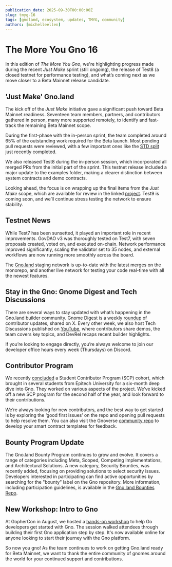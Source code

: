 ```yaml
---
publication_date: 2025-09-30T00:00:00Z
slug: tmyg-16
tags: [gnoland, ecosystem, updates, TMYG, community]
authors: [michelleellen]
---
```


# The More You Gno 16

In this edition of *The More You Gno*, we're highlighting progress made during the recent *Just Make* sprint (still ongoing), the release of Test8 (a closed testnet for performance testing), and what’s coming next as we move closer to a Beta Mainnet release candidate.

## **'Just Make' Gno.land**

The kick off of the *Just Make* initiative gave a significant push toward Beta Mainnet readiness. Seventeen team members, partners, and contributors gathered in person, many more supported remotely, to identify and fast-track the remaining Beta Mainnet scope.

During the first-phase with the in-person sprint, the team completed around 65% of the outstanding work required for the Beta launch. Most pending pull requests were reviewed, with a few important ones like the [STD split](https://github.com/gnolang/gno/pull/4040) just recently completed. 

We also released Test8 during the in-person session, which incorporated all merged PRs from the initial part of the sprint. This testnet release included a major update to the examples folder, making a clearer distinction between system contracts and demo contracts.

Looking ahead, the focus is on wrapping up the final items from the *Just Make* scope, which are available for review in the linked [project](https://github.com/orgs/gnolang/projects/62). Test9 is coming soon, and we’ll continue stress testing the network to ensure stability.

## **Testnet News**

While Test7 has been sunsetted, it played an important role in recent improvements. GovDAO v3 was thoroughly tested on Test7, with seven proposals created, voted on, and executed on-chain. Network performance improved significantly, scaling the validator set to 35 nodes, and external workflows are now running more smoothly across the board.

The [Gno.land](http://Gno.land) staging network is up-to-date with the latest merges on the monorepo, and another live network for testing your code real-time with all the newest features. 

## **Stay in the Gno: Gnome Digest and Tech Discussions**

There are several ways to stay updated with what’s happening in the Gno.land builder community. Gnome Digest is a weekly [roundup](https://x.com/_gnoland/status/1965445290279985630) of contributor updates, shared on X. Every other week, we also host Tech Discussions published on [YouTube](https://youtu.be/b-hPHxVGuq8), where contributors share demos, the team covers key topics, and DevRel recaps recent builder highlights. 

If you’re looking to engage directly, you’re always welcome to join our developer office hours every week (Thursdays) on Discord.

## **Contributor Program**

We recently [concluded](https://gno.land/r/gnoland/blog:p/scp-cohort-4) a Student Contributor Program (SCP) cohort, which brought in several students from Epitech University for a six-month deep dive into Gno. They worked on various aspects of the project. We’ve kicked off a new SCP program for the second half of the year, and look forward to their contributions. 

We’re always looking for new contributors, and the best way to get started is by exploring the ‘good first issues’ on the repo and opening pull requests to help resolve them. You can also visit the Gnoverse [community repo](https://github.com/gnoverse/community) to develop your smart contract templates for feedback. 

## **Bounty Program Update**

The Gno.land Bounty Program continues to grow and evolve. It covers a range of categories including Meta, Scoped, Competing Implementations, and Architectural Solutions. A new category, Security Bounties, was recently added, focusing on providing solutions to select security issues. Developers interested in participating can find active opportunities by searching for the "bounty" label on the Gno repository. More information, including participation guidelines, is available in the [Gno.land Bounties Repo](https://github.com/gnolang/bounties).


## **New Workshop: Intro to Gno**

At GopherCon in August, we hosted a [hands-on workshop](https://github.com/aeddi/gno-workshop) to help Go developers get started with Gno. The session walked attendees through building their first Gno application step by step. It's now available online for anyone looking to start their journey with the Gno platform. 


So now you gno! As the team continues to work on getting Gno.land ready for Beta Mainnet, we want to thank the entire community of gnomes around the world for your continued support and contributions.
